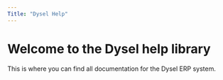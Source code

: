 ```yaml
---
Title: "Dysel Help"
---
```


# Welcome to the Dysel help library
This is where you can find all documentation for the Dysel ERP system.
